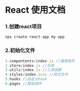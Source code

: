 # React 使用文档

### 1.创建react项目 
```js
npx create-react-app my-app

```
### 2.初始化文件
```js
1.compontents/index.js //通用组件
2.store/index.js //仓库
3.utils/index.js //工具函数
4.styles/index.scss //样式文件
5.hooks //自定义hook
6.pages //路由组件

```